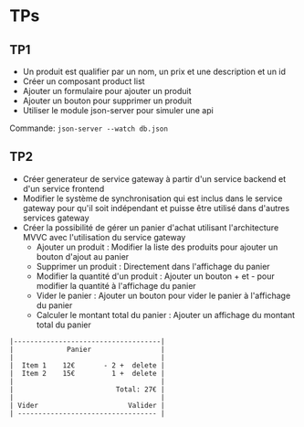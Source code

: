 # TPs

## TP1

- Un produit est qualifier par un nom, un prix et une description et un id
- Créer un composant product list
- Ajouter un formulaire pour ajouter un produit
- Ajouter un bouton pour supprimer un produit
- Utiliser le module json-server pour simuler une api

Commande: `json-server --watch db.json`

## TP2

- Créer generateur de service gateway à partir d'un service backend et d'un service frontend
- Modifier le système de synchronisation qui est inclus dans le service gateway pour qu'il soit indépendant et puisse être utilisé dans d'autres services gateway
- Créer la possibilité de gérer un panier d'achat utilisant l'architecture MVVC avec l'utilisation du service gateway
  - Ajouter un produit : Modifier la liste des produits pour ajouter un bouton d'ajout au panier
  - Supprimer un produit : Directement dans l'affichage du panier
  - Modifier la quantité d'un produit : Ajouter un bouton + et - pour modifier la quantité à l'affichage du panier
  - Vider le panier : Ajouter un bouton pour vider le panier à l'affichage du panier
  - Calculer le montant total du panier : Ajouter un affichage du montant total du panier

```text
|------------------------------------|
|             Panier                 |
|                                    |
|  Item 1    12€       - 2 +  delete |
|  Item 2    15€         1 +  delete |
|                                    |
|                         Total: 27€ |
|                                    |
| Vider                      Valider |
| ---------------------------------- |
```